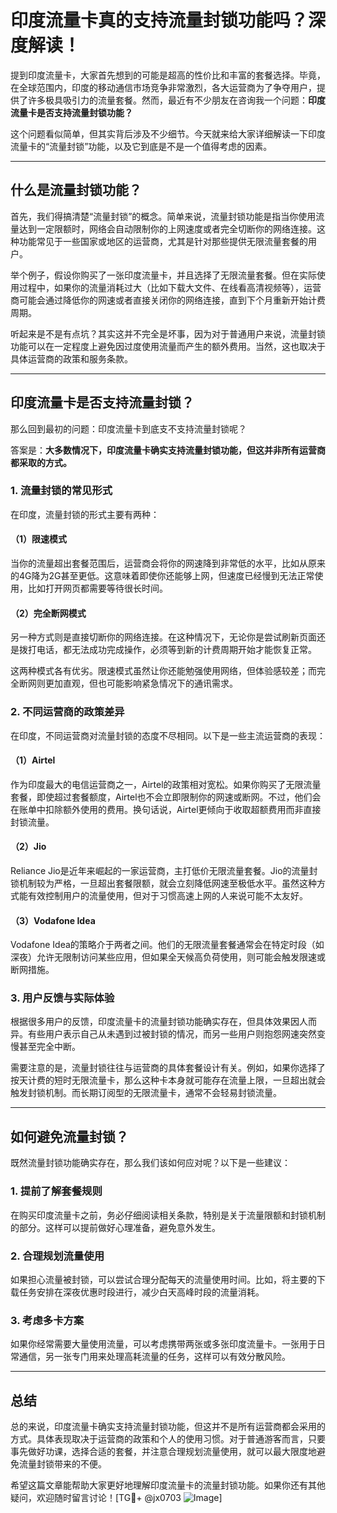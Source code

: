 # 印度流量卡真的支持流量封锁功能吗？深度解读！

提到印度流量卡，大家首先想到的可能是超高的性价比和丰富的套餐选择。毕竟，在全球范围内，印度的移动通信市场竞争非常激烈，各大运营商为了争夺用户，提供了许多极具吸引力的流量套餐。然而，最近有不少朋友在咨询我一个问题：**印度流量卡是否支持流量封锁功能？**

这个问题看似简单，但其实背后涉及不少细节。今天就来给大家详细解读一下印度流量卡的“流量封锁”功能，以及它到底是不是一个值得考虑的因素。

---

## 什么是流量封锁功能？

首先，我们得搞清楚“流量封锁”的概念。简单来说，流量封锁功能是指当你使用流量达到一定限额时，网络会自动限制你的上网速度或者完全切断你的网络连接。这种功能常见于一些国家或地区的运营商，尤其是针对那些提供无限流量套餐的用户。

举个例子，假设你购买了一张印度流量卡，并且选择了无限流量套餐。但在实际使用过程中，如果你的流量消耗过大（比如下载大文件、在线看高清视频等），运营商可能会通过降低你的网速或者直接关闭你的网络连接，直到下个月重新开始计费周期。

听起来是不是有点坑？其实这并不完全是坏事，因为对于普通用户来说，流量封锁功能可以在一定程度上避免因过度使用流量而产生的额外费用。当然，这也取决于具体运营商的政策和服务条款。

---

## 印度流量卡是否支持流量封锁？

那么回到最初的问题：印度流量卡到底支不支持流量封锁呢？

答案是：**大多数情况下，印度流量卡确实支持流量封锁功能，但这并非所有运营商都采取的方式。**

### 1. 流量封锁的常见形式

在印度，流量封锁的形式主要有两种：

#### （1）限速模式
当你的流量超出套餐范围后，运营商会将你的网速降到非常低的水平，比如从原来的4G降为2G甚至更低。这意味着即使你还能够上网，但速度已经慢到无法正常使用，比如打开网页都需要等待很长时间。

#### （2）完全断网模式
另一种方式则是直接切断你的网络连接。在这种情况下，无论你是尝试刷新页面还是拨打电话，都无法成功完成操作，必须等到新的计费周期开始才能恢复正常。

这两种模式各有优劣。限速模式虽然让你还能勉强使用网络，但体验感较差；而完全断网则更加直观，但也可能影响紧急情况下的通讯需求。

### 2. 不同运营商的政策差异

在印度，不同运营商对流量封锁的态度不尽相同。以下是一些主流运营商的表现：

#### （1）Airtel
作为印度最大的电信运营商之一，Airtel的政策相对宽松。如果你购买了无限流量套餐，即使超过套餐额度，Airtel也不会立即限制你的网速或断网。不过，他们会在账单中扣除额外使用的费用。换句话说，Airtel更倾向于收取超额费用而非直接封锁流量。

#### （2）Jio
Reliance Jio是近年来崛起的一家运营商，主打低价无限流量套餐。Jio的流量封锁机制较为严格，一旦超出套餐限额，就会立刻降低网速至极低水平。虽然这种方式能有效控制用户的流量使用，但对于习惯高速上网的人来说可能不太友好。

#### （3）Vodafone Idea
Vodafone Idea的策略介于两者之间。他们的无限流量套餐通常会在特定时段（如深夜）允许无限制访问某些应用，但如果全天候高负荷使用，则可能会触发限速或断网措施。

### 3. 用户反馈与实际体验

根据很多用户的反馈，印度流量卡的流量封锁功能确实存在，但具体效果因人而异。有些用户表示自己从未遇到过被封锁的情况，而另一些用户则抱怨网速突然变慢甚至完全中断。

需要注意的是，流量封锁往往与运营商的具体套餐设计有关。例如，如果你选择了按天计费的短时无限流量卡，那么这种卡本身就可能存在流量上限，一旦超出就会触发封锁机制。而长期订阅型的无限流量卡，通常不会轻易封锁流量。

---

## 如何避免流量封锁？

既然流量封锁功能确实存在，那么我们该如何应对呢？以下是一些建议：

### 1. 提前了解套餐规则
在购买印度流量卡之前，务必仔细阅读相关条款，特别是关于流量限额和封锁机制的部分。这样可以提前做好心理准备，避免意外发生。

### 2. 合理规划流量使用
如果担心流量被封锁，可以尝试合理分配每天的流量使用时间。比如，将主要的下载任务安排在深夜优惠时段进行，减少白天高峰时段的流量消耗。

### 3. 考虑多卡方案
如果你经常需要大量使用流量，可以考虑携带两张或多张印度流量卡。一张用于日常通信，另一张专门用来处理高耗流量的任务，这样可以有效分散风险。

---

## 总结

总的来说，印度流量卡确实支持流量封锁功能，但这并不是所有运营商都会采用的方式。具体表现取决于运营商的政策和个人的使用习惯。对于普通游客而言，只要事先做好功课，选择合适的套餐，并注意合理规划流量使用，就可以最大限度地避免流量封锁带来的不便。

希望这篇文章能帮助大家更好地理解印度流量卡的流量封锁功能。如果你还有其他疑问，欢迎随时留言讨论！[TG💪+ @jx0703 ![Image](https://github.com/user-attachments/assets/dbca1d08-cadb-493c-b0ec-ad6f7a83f270)]